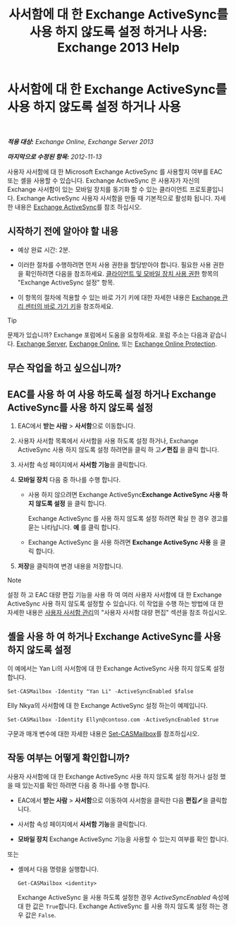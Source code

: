 ﻿---
title: '사서함에 대 한 Exchange ActiveSync를 사용 하지 않도록 설정 하거나 사용: Exchange 2013 Help'
TOCTitle: 사서함에 대 한 Exchange ActiveSync를 사용 하지 않도록 설정 하거나 사용
ms:assetid: dcf7c05b-b1b9-4b0f-800d-fec9f2ddc9e4
ms:mtpsurl: https://technet.microsoft.com/ko-kr/library/Bb124809(v=EXCHG.150)
ms:contentKeyID: 50556094
ms.date: 05/22/2018
mtps_version: v=EXCHG.150
ms.translationtype: MT
---

# 사서함에 대 한 Exchange ActiveSync를 사용 하지 않도록 설정 하거나 사용

 

_**적용 대상:** Exchange Online, Exchange Server 2013_

_**마지막으로 수정된 항목:** 2012-11-13_

사용자 사서함에 대 한 Microsoft Exchange ActiveSync 를 사용할지 여부를 EAC 또는 셸을 사용할 수 있습니다. Exchange ActiveSync 은 사용자가 자신의 Exchange 사서함이 있는 모바일 장치를 동기화 할 수 있는 클라이언트 프로토콜입니다. Exchange ActiveSync 사용자 사서함을 만들 때 기본적으로 활성화 됩니다. 자세한 내용은 [Exchange ActiveSync](exchange-activesync-exchange-2013-help.md)를 참조 하십시오.

## 시작하기 전에 알아야 할 내용

  - 예상 완료 시간: 2분.

  - 이러한 절차를 수행하려면 먼저 사용 권한을 할당받아야 합니다. 필요한 사용 권한을 확인하려면 다음을 참조하세요. [클라이언트 및 모바일 장치 사용 권한](clients-and-mobile-devices-permissions-exchange-2013-help.md) 항목의 "Exchange ActiveSync 설정" 항목.

  - 이 항목의 절차에 적용할 수 있는 바로 가기 키에 대한 자세한 내용은 [Exchange 관리 센터의 바로 가기 키](keyboard-shortcuts-in-the-exchange-admin-center-exchange-online-protection-help.md)을 참조하세요.


> [!TIP]
> 문제가 있습니까? Exchange 포럼에서 도움을 요청하세요. 포럼 주소는 다음과 같습니다. <A href="https://go.microsoft.com/fwlink/p/?linkid=60612">Exchange Server</A>, <A href="https://go.microsoft.com/fwlink/p/?linkid=267542">Exchange Online</A>, 또는 <A href="https://go.microsoft.com/fwlink/p/?linkid=285351">Exchange Online Protection</A>.



## 무슨 작업을 하고 싶으십니까?

## EAC를 사용 하 여 사용 하도록 설정 하거나 Exchange ActiveSync를 사용 하지 않도록 설정

1.  EAC에서 **받는 사람** \> **사서함**으로 이동합니다.

2.  사용자 사서함 목록에서 사서함을 사용 하도록 설정 하거나, Exchange ActiveSync 사용 하지 않도록 설정 하려면을 클릭 하 고![편집 아이콘](images/JJ218640.6f53ccb2-1f13-4c02-bea0-30690e6ea71d(EXCHG.150).gif "편집 아이콘")**편집** 을 클릭 합니다.

3.  사서함 속성 페이지에서 **사서함 기능**을 클릭합니다.

4.  **모바일 장치** 다음 중 하나를 수행 합니다.
    
      - 사용 하지 않으려면 Exchange ActiveSync**Exchange ActiveSync 사용 하지 않도록 설정** 을 클릭 합니다.
        
        Exchange ActiveSync 를 사용 하지 않도록 설정 하려면 확실 한 경우 경고를 묻는 나타납니다. **예** 를 클릭 합니다.
    
      - Exchange ActiveSync 을 사용 하려면 **Exchange ActiveSync 사용** 을 클릭 합니다.

5.  **저장**을 클릭하여 변경 내용을 저장합니다.


> [!NOTE]
> 설정 하 고 EAC 대량 편집 기능을 사용 하 여 여러 사용자 사서함에 대 한 Exchange ActiveSync 사용 하지 않도록 설정할 수 있습니다. 이 작업을 수행 하는 방법에 대 한 자세한 내용은 <A href="manage-user-mailboxes-exchange-2013-help.md">사용자 사서함 관리</A>의 "사용자 사서함 대량 편집" 섹션을 참조 하십시오.



## 셸을 사용 하 여 하거나 Exchange ActiveSync를 사용 하지 않도록 설정

이 예에서는 Yan Li의 사서함에 대 한 Exchange ActiveSync 사용 하지 않도록 설정 합니다.

    Set-CASMailbox -Identity "Yan Li" -ActiveSyncEnabled $false

Elly Nkya의 사서함에 대 한 Exchange ActiveSync 설정 하는이 예제입니다.

    Set-CASMailbox -Identity Ellyn@contoso.com -ActiveSyncEnabled $true

구문과 매개 변수에 대한 자세한 내용은 [Set-CASMailbox](https://technet.microsoft.com/ko-kr/library/bb125264\(v=exchg.150\))를 참조하십시오.

## 작동 여부는 어떻게 확인합니까?

사용자 사서함에 대 한 Exchange ActiveSync 사용 하지 않도록 설정 하거나 설정 했을 때 있는지를 확인 하려면 다음 중 하나를 수행 합니다.

  - EAC에서 **받는 사람** \> **사서함**으로 이동하여 사서함을 클릭한 다음 **편집**![편집 아이콘](images/JJ218640.6f53ccb2-1f13-4c02-bea0-30690e6ea71d(EXCHG.150).gif "편집 아이콘")을 클릭합니다.

  - 사서함 속성 페이지에서 **사서함 기능**을 클릭합니다.

  - **모바일 장치** Exchange ActiveSync 기능을 사용할 수 있는지 여부를 확인 합니다.

또는

  - 셸에서 다음 명령을 실행합니다.
    
        Get-CASMailbox <identity>
    
    Exchange ActiveSync 을 사용 하도록 설정한 경우 *ActiveSyncEnabled* 속성에 대 한 값은 `True`합니다. Exchange ActiveSync 를 사용 하지 않도록 설정 하는 경우 값은 `False`.

